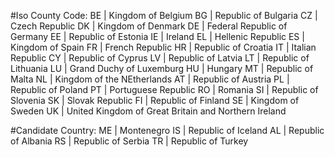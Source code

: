 #Iso County Code:
BE | Kingdom of Belgium
BG | Republic of Bulgaria
CZ | Czech Republic
DK | Kingdom of Denmark
DE | Federal Republic of Germany
EE | Republic of Estonia
IE | Ireland
EL | Hellenic Republic
ES | Kingdom of Spain
FR | French Republic
HR | Republic of Croatia
IT | Italian Republic
CY | Republic of Cyprus
LV | Republic of Latvia
LT | Republic of Lithuania
LU | Grand Duchy of Luxemburg
HU | Hungary
MT | Republic of Malta
NL | Kingdom of the NEtherlands
AT | Republic of Austria
PL | Republic of Poland
PT | Portuguese Republic
RO | Romania
SI | Republic of Slovenia
SK | Slovak Republic
FI | Republic of Finland
SE | Kingdom of Sweden
UK | United Kingdom of Great Britain and Northern Ireland


#Candidate Country:
ME | Montenegro
IS | Republic of Iceland
AL | Republic of Albania
RS | Republic of Serbia
TR | Republic of Turkey